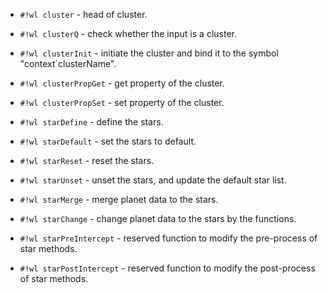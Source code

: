 <!-- Cluster.wl -->

* `#!wl cluster` - head of cluster.

* `#!wl clusterQ` - check whether the input is a cluster.

* `#!wl clusterInit` - initiate the cluster and bind it to the symbol \"context\`clusterName\".

* `#!wl clusterPropGet` - get property of the cluster.

* `#!wl clusterPropSet` - set property of the cluster.


<!-- Star.wl -->

* `#!wl starDefine` - define the stars.

* `#!wl starDefault` - set the stars to default.

* `#!wl starReset` - reset the stars.

* `#!wl starUnset` - unset the stars, and update the default star list.

* `#!wl starMerge` - merge planet data to the stars.

* `#!wl starChange` - change planet data to the stars by the functions.

* `#!wl starPreIntercept` - reserved function to modify the pre-process of star methods.

* `#!wl starPostIntercept` - reserved function to modify the post-process of star methods.